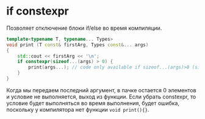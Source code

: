 # if constexpr
Позволяет отключение блоки if/else во время компиляции.

```cpp
template<typename T, typename... Types>
void print (T const& firstArg, Types const&... args)
{
	std::cout << firstArg << '\n';
	if constexpr(sizeof...(args) > 0) {
		print(args...); // code only available if sizeof...(args)>0 (since C++17)
	}
}
```

Когда мы передаем последний аргумент, в пачке остается 0 элементов и условие не выполняется, выход из функции. Если убрать constexpr, то условие будет выполняться во время выполнения, будет ошибка, поскольку у компилятора нет функции `void print(){}`.